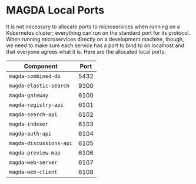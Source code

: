 # MAGDA Local Ports

It is not necessary to allocate ports to microservices when running on a Kubernetes cluster; everything can run on the standard port for its protocol.  When running microservices directly on a development machine, though, we need to make sure each service has a port to bind to on localhost and that everyone agrees what it is.  Here are the allocated local ports:

| Component | Port |
| --------- | ---- |
| `magda-combined-db` | 5432 |
| `magda-elastic-search` | 9300 |
| `magda-gateway` | 6100 |
| `magda-registry-api` | 6101 |
| `magda-search-api` | 6102 |
| `magda-indexer` | 6103 |
| `magda-auth-api` | 6104 |
| `magda-discussions-api` | 6105 |
| `magda-preview-map` | 6106 |
| `magda-web-server` | 6107 |
| `magda-web-client` | 6108 |
